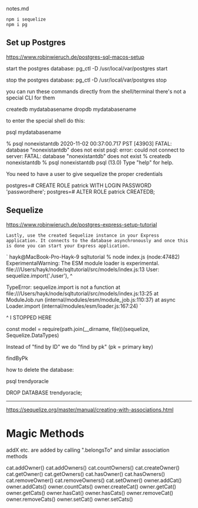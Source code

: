 notes.md

```
npm i sequelize
npm i pg
```

## Set up Postgres

https://www.robinwieruch.de/postgres-sql-macos-setup

start the postgres database:
pg_ctl -D /usr/local/var/postgres start

stop the postgres database:
pg_ctl -D /usr/local/var/postgres stop


you can run these commands directly from the shell/terminal
there's not a special CLI for them

createdb mydatabasename
dropdb mydatabasename

to enter the special shell do this:

psql mydatabasename

% psql nonexistantdb
2020-11-02 00:37:00.717 PST [43903] FATAL:  database "nonexistantdb" does not exist
psql: error: could not connect to server: FATAL:  database "nonexistantdb" does not exist
% createdb nonexistantdb
% psql nonexistantdb
psql (13.0)
Type "help" for help.


You need to have a user to give sequelize the proper credentials

postgres=# CREATE ROLE patrick WITH LOGIN PASSWORD 'passwordhere'; 
postgres=# ALTER ROLE patrick CREATEDB; 

## Sequelize

https://www.robinwieruch.de/postgres-express-setup-tutorial

```
Lastly, use the created Sequelize instance in your Express application. It connects to the database asynchronously and once this is done you can start your Express application.
```

`
hayk@MacBook-Pro-Hayk-9 sqltutorial % node index.js
(node:47482) ExperimentalWarning: The ESM module loader is experimental.
file:///Users/hayk/node/sqltutorial/src/models/index.js:13
  User: sequelize.import('./user'),
                        ^

TypeError: sequelize.import is not a function
    at file:///Users/hayk/node/sqltutorial/src/models/index.js:13:25
    at ModuleJob.run (internal/modules/esm/module_job.js:110:37)
    at async Loader.import (internal/modules/esm/loader.js:167:24)
`


^ I STOPPED HERE


const model = require(path.join(__dirname, file))(sequelize, Sequelize.DataTypes)

Instead of "find by ID" we do "find by pk" (pk = primary key)

findByPk



how to delete the database:

psql trendyoracle

DROP DATABASE trendyoracle;

-------



https://sequelize.org/master/manual/creating-with-associations.html

# Magic Methods

addX etc. are added by calling ".belongsTo" and similar association methods

cat.addOwner()
cat.addOwners()
cat.countOwners()
cat.createOwner()
cat.getOwner()
cat.getOwners()
cat.hasOwner()
cat.hasOwners()
cat.removeOwner()
cat.removeOwners()
cat.setOwner()
owner.addCat()
owner.addCats()
owner.countCats()
owner.createCat()
owner.getCat()
owner.getCats()
owner.hasCat()
owner.hasCats()
owner.removeCat()
owner.removeCats()
owner.setCat()
owner.setCats()

